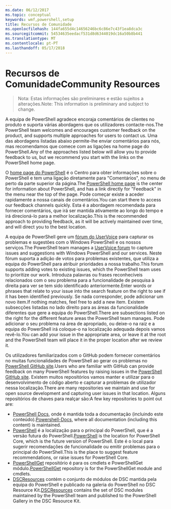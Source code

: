 ```yaml
---
ms.date: 06/12/2017
ms.topic: conceptual
keywords: wmf,powershell,setup
title: Recursos de Comunidade
ms.openlocfilehash: 144fa655d4c14656246bc6c86e7c43f1ea8dca3c
ms.sourcegitcommit: 54534635eedacf531d8d6344019dc16a50b8b441
ms.translationtype: MT
ms.contentlocale: pt-PT
ms.lasthandoff: 05/17/2018
---
```

# <a name="community-resources"></a><span data-ttu-id="5f13e-103">Recursos de Comunidade</span><span class="sxs-lookup"><span data-stu-id="5f13e-103">Community Resources</span></span> #
> <span data-ttu-id="5f13e-104">Nota: Estas informações são preliminares e estão sujeitos a alterações.</span><span class="sxs-lookup"><span data-stu-id="5f13e-104">Note: This information is preliminary and subject to change.</span></span>

<span data-ttu-id="5f13e-105">A equipa de PowerShell agradece encoraja comentários de clientes no produto e suporta várias abordagens que os utilizadores contacte-nos.</span><span class="sxs-lookup"><span data-stu-id="5f13e-105">The PowerShell team welcomes and encourages customer feedback on the product, and supports multiple approaches for users to contact us.</span></span>
<span data-ttu-id="5f13e-106">Uma das abordagens listadas abaixo permite-lhe enviar comentários para nós, mas recomendamos que comece com as ligações na home page do PowerShell.</span><span class="sxs-lookup"><span data-stu-id="5f13e-106">Any of the approaches listed below will allow you to provide feedback to us, but we recommend you start with the links on the PowerShell home page.</span></span>

<span data-ttu-id="5f13e-107">O [home page do PowerShell](https://microsoft.com/powershell) é o Centro para obter informações sobre o PowerShell e tem uma ligação diretamente para "Comentários", no menu de perto da parte superior da página.</span><span class="sxs-lookup"><span data-stu-id="5f13e-107">The [PowerShell home page](https://microsoft.com/powershell) is the center for information about PowerShell, and has a link directly for "Feedback" in the menu near the top of the page.</span></span>
<span data-ttu-id="5f13e-108">Pode começar existe a aceder rapidamente a nossa canais de comentários.</span><span class="sxs-lookup"><span data-stu-id="5f13e-108">You can start there to access our feedback channels quickly.</span></span>
<span data-ttu-id="5f13e-109">Esta é a abordagem recomendada para fornecer comentários, que irá ser mantida ativamente ao longo do tempo e irá direcioná-lo para a melhor localização.</span><span class="sxs-lookup"><span data-stu-id="5f13e-109">This is the recommended approach to providing feedback, as it will be actively maintained over time, and will direct you to the best location.</span></span>

<span data-ttu-id="5f13e-110">A equipa de PowerShell gere um [fórum do UserVoice](https://windowsserver.uservoice.com/forums/301869-powershell/) para capturar os problemas e sugestões com o Windows PowerShell e os nossos serviços.</span><span class="sxs-lookup"><span data-stu-id="5f13e-110">The PowerShell team manages a [UserVoice forum](https://windowsserver.uservoice.com/forums/301869-powershell/) to capture issues and suggestions with Windows PowerShell and our services.</span></span>
<span data-ttu-id="5f13e-111">Neste fórum suporta a adição de votos para problemas existentes, que utiliza a equipa do PowerShell para atribuir prioridades a nossa trabalho.</span><span class="sxs-lookup"><span data-stu-id="5f13e-111">This forum supports adding votes to existing issues, which the PowerShell team uses to prioritize our work.</span></span>
<span data-ttu-id="5f13e-112">Introduza palavras ou frases reconhecíveis relacionados com o seu problema para a funcionalidade de pesquisa à direita para ver se tem sido identificado anteriormente.</span><span class="sxs-lookup"><span data-stu-id="5f13e-112">Enter words or phrases that relate to your issue into the search feature on the right to see if it has been identified previously.</span></span>
<span data-ttu-id="5f13e-113">Se nada corresponder, pode adicionar um novo item.</span><span class="sxs-lookup"><span data-stu-id="5f13e-113">If nothing matches, feel free to add a new item.</span></span>
<span data-ttu-id="5f13e-114">Existem subsecções listadas no lado direito para as áreas da funcionalidade diferentes que gere a equipa do PowerShell.</span><span class="sxs-lookup"><span data-stu-id="5f13e-114">There are subsections listed on the right for the different feature areas the PowerShell team manages.</span></span>
<span data-ttu-id="5f13e-115">Pode adicionar o seu problema na área de apropriado, ou deixe-o na raiz e a equipa do PowerShell irá coloque-o na localização adequada depois vamos revê-lo.</span><span class="sxs-lookup"><span data-stu-id="5f13e-115">You can add your issue in the appropriate area, or leave it at the root and the PowerShell team will place it in the proper location after we review it.</span></span>

<span data-ttu-id="5f13e-116">Os utilizadores familiarizados com o GitHub podem fornecer comentários no muitas funcionalidades de PowerShell ao gerar os problemas no [PowerShell GitHub site](https://github.com/powershell).</span><span class="sxs-lookup"><span data-stu-id="5f13e-116">Users who are familiar with GitHub can provide feedback on many PowerShell features by raising issues in the [PowerShell GitHub site](https://github.com/powershell).</span></span>
<span data-ttu-id="5f13e-117">Existem muitos repositórios vamos manter e utilizar para o desenvolvimento de código aberto e capturar a problemas de utilizador nessa localização.</span><span class="sxs-lookup"><span data-stu-id="5f13e-117">There are many repositories we maintain and use for open source development and capturing user issues in that location.</span></span>
<span data-ttu-id="5f13e-118">Alguns repositórios de chaves para realçar são:</span><span class="sxs-lookup"><span data-stu-id="5f13e-118">A few key repositories to point out are:</span></span>

* <span data-ttu-id="5f13e-119">[PowerShell Docs](https://github.com/PowerShell/powershell-docs), onde é mantida toda a documentação (incluindo este conteúdo).</span><span class="sxs-lookup"><span data-stu-id="5f13e-119">[Powershell-Docs](https://github.com/PowerShell/powershell-docs), where all documentation (including this content) is maintained.</span></span>
* <span data-ttu-id="5f13e-120">[PowerShell](https://github.com/PowerShell/powershell) é a localização para o principal do PowerShell, que é a versão futura do PowerShell.</span><span class="sxs-lookup"><span data-stu-id="5f13e-120">[PowerShell](https://github.com/PowerShell/powershell) is the location for PowerShell Core, which is the future version of PowerShell.</span></span>
<span data-ttu-id="5f13e-121">Este é o local para sugerir recomendações de funcionalidade ou emitir problemas para o principal do PowerShell.</span><span class="sxs-lookup"><span data-stu-id="5f13e-121">This is the place to suggest feature recommendations, or raise issues for PowerShell Core.</span></span>
* <span data-ttu-id="5f13e-122">[PowerShellGet](https://github.com/PowerShell/powershellget) repositório é para os cmdlets e PowerShellGet módulo.</span><span class="sxs-lookup"><span data-stu-id="5f13e-122">[PowerShellGet](https://github.com/PowerShell/powershellget) repository is for the PowerShellGet module and cmdlets.</span></span>
* <span data-ttu-id="5f13e-123">[DSCResources](https://github.com/PowerShell/DscResources) contém o conjunto de módulos de DSC mantida pela equipa do PowerShell e publicado na galeria do PowerShell no DSC Resource Kit.</span><span class="sxs-lookup"><span data-stu-id="5f13e-123">[DSCResources](https://github.com/PowerShell/DscResources) contains the set of DSC modules maintained by the PowerShell team and published to the PowerShell Gallery in the DSC Resource Kit.</span></span>
